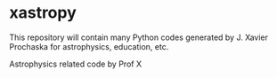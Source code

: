 xastropy
========

This repository will contain many Python codes generated
by J. Xavier Prochaska for astrophysics, education, etc.

Astrophysics related code by Prof X
